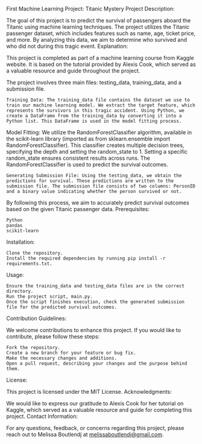 First Machine Learning Project: Titanic Mystery
Project Description:

The goal of this project is to predict the survival of passengers aboard the Titanic using machine learning techniques. The project utilizes the Titanic passenger dataset, which includes features such as name, age, ticket price, and more. By analyzing this data, we aim to determine who survived and who did not during this tragic event.
Explanation:

This project is completed as part of a machine learning course from Kaggle website. It is based on the tutorial provided by Alexis Cook, which served as a valuable resource and guide throughout the project.

The project involves three main files: testing_data, training_data, and a submission file.

    Training Data: The training_data file contains the dataset we use to train our machine learning model. We extract the target feature, which represents the survivors in this tragic accident. Using Python, we create a DataFrame from the training_data by converting it into a Python list. This DataFrame is used in the model fitting process.
 
 
 
 Model Fitting: We utilize the RandomForestClassifier algorithm, available in the scikit-learn library (imported as from sklearn.ensemble import RandomForestClassifier). This classifier creates multiple decision trees, specifying the depth and setting the random_state to 1. Setting a specific random_state ensures consistent results across runs. The RandomForestClassifier is used to predict the survival outcomes.

    Generating Submission File: Using the testing_data, we obtain the predictions for survival. These predictions are written to the submission file. The submission file consists of two columns: PersonID and a binary value indicating whether the person survived or not.

By following this process, we aim to accurately predict survival outcomes based on the given Titanic passenger data.
Prerequisites:

    Python
    pandas
    scikit-learn

Installation:

    Clone the repository.
    Install the required dependencies by running pip install -r requirements.txt.

Usage:

    Ensure the training_data and testing_data files are in the correct directory.
    Run the project script, main.py.
    Once the script finishes execution, check the generated submission file for the predicted survival outcomes.

Contribution Guidelines:

We welcome contributions to enhance this project. If you would like to contribute, please follow these steps:

    Fork the repository.
    Create a new branch for your feature or bug fix.
    Make the necessary changes and additions.
    Open a pull request, describing your changes and the purpose behind them.

License:

This project is licensed under the MIT License.
Acknowledgments:

We would like to express our gratitude to Alexis Cook for her tutorial on Kaggle, which served as a valuable resource and guide for completing this project.
Contact Information:

For any questions, feedback, or concerns regarding this project, please reach out to Melissa Boutlendj at melissaboutlendj@gmail.com.
